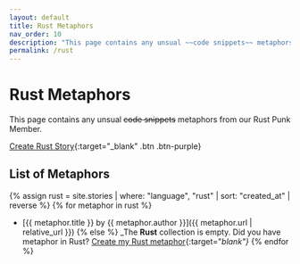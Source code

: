 ```yaml
---
layout: default
title: Rust Metaphors
nav_order: 10
description: "This page contains any unsual ~~code snippets~~ metaphors from our Rust Punk Member."
permalink: /rust
---
```


# Rust Metaphors

This page contains any unsual ~~code snippets~~ metaphors from our Rust Punk Member.

[Create Rust Story](https://github.com/StreetCommunityProgrammer/metaphore/issues/new?assignees=darkterminal%2Cmkubdev&labels=metaphore%2Crust&template=create_rust_story.yml&title=Your+Story+Title){:target="_blank" .btn .btn-purple}

## List of Metaphors
{% assign rust = site.stories | where: "language", "rust"  | sort: "created_at" | reverse %}
{% for metaphor in rust %}
- [{{ metaphor.title }} by {{ metaphor.author }}]({{ metaphor.url | relative_url }})
{% else %}
  _The **Rust** collection is empty. Did you have metaphor in Rust? [Create my Rust metaphor](https://github.com/StreetCommunityProgrammer/metaphore/issues/new?assignees=darkterminal%2Cmkubdev&labels=metaphore%2Crust&template=create_rust_story.yml&title=Your+Story+Title){:target="_blank"}_
{% endfor %}